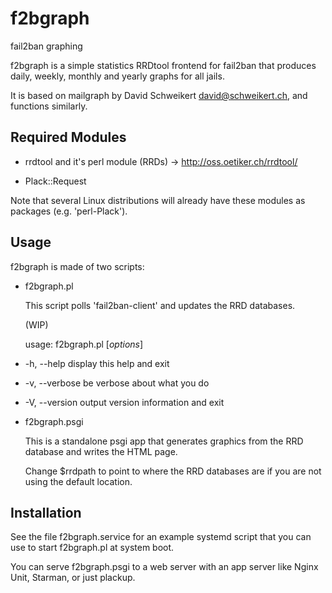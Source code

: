 # f2bgraph
  fail2ban graphing

  f2bgraph is a simple statistics RRDtool frontend for fail2ban that produces daily, weekly, monthly and yearly graphs for all jails.

  It is based on mailgraph by David Schweikert <david@schweikert.ch>, and functions similarly.

Required Modules
----------------

- rrdtool and it's perl module (RRDs)
  -> http://oss.oetiker.ch/rrdtool/

- Plack::Request

Note that several Linux distributions will already have these modules as packages
(e.g. 'perl-Plack').

Usage
-----

f2bgraph is made of two scripts:

- f2bgraph.pl

  This script polls 'fail2ban-client' and updates the RRD databases.

  (WIP)

  usage: f2bgraph.pl [*options*]

 -  -h, --help         display this help and exit
 -  -v, --verbose      be verbose about what you do
 -  -V, --version      output version information and exit


- f2bgraph.psgi

  This is a standalone psgi app that generates graphics from the RRD database and
  writes the HTML page.

  Change $rrdpath to point to where the RRD databases are if you are not using the
  default location.

Installation
------------

See the file f2bgraph.service for an example systemd script that you can use to
start f2bgraph.pl at system boot.

You can serve f2bgraph.psgi to a web server with an app server like Nginx Unit,
Starman, or just plackup.

